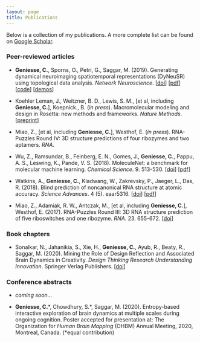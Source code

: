 ```yaml
---
layout: page
title: Publications
---
```


Below is a collection of my publications. A more complete list can be found on [Google Scholar](https://scholar.google.com/citations?user=S5lu_LAAAAAJ).



### Peer-reviewed articles

- **Geniesse, C.**, Sporns, O., Petri, G., Saggar, M. (2019). Generating dynamical neuroimaging spatiotemporal representations (DyNeuSR) using topological data analysis. *Network Neuroscience*. [[doi](https://doi.org/10.1162/netn_a_00093)] [[pdf](https://www.mitpressjournals.org/doi/pdfplus/10.1162/netn_a_00093)] [[code](https://braindynamicslab.github.io/dyneusr)] [[demos](https://braindynamicslab.github.io/dyneusr/demo/)]

- Koehler Leman, J., Weitzner, B. D., Lewis, S. M., \[et al, including **Geniesse, C.**\], Koepnick., B. (*in press*). Macromolecular modeling and design in Rosetta: new methods and frameworks. *Nature Methods*. [[preprint](https://www.preprints.org/manuscript/201904.0263/v3)]

- Miao, Z., \[et al, including **Geniesse, C.**\], Westhof, E. (*in press*). RNA-Puzzles Round IV: 3D structure predictions of four ribozymes and two aptamers. *RNA*.

- Wu, Z., Ramsundar, B., Feinberg, E. N., Gomes, J., **Geniesse, C.**, Pappu, A. S., Leswing, K., Pande, V. S. (2018). MoleculeNet: a benchmark for molecular machine learning. *Chemical Science*. 9. 513-530. [[doi](https://doi.org/10.1039/C7SC02664A)] [[pdf](https://pubs.rsc.org/en/content/articlepdf/2018/sc/c7sc02664a)]

- Watkins, A., **Geniesse, C.**, Kladwang, W., Zakrevsky, P., Jaeger, L., Das, R. (2018). Blind prediction of noncanonical RNA structure at atomic accuracy. *Science Advances*. 4 (5). eaar5316. [[doi](https://doi.org/10.1126/sciadv.aar5316)] [[pdf](https://advances.sciencemag.org/content/advances/4/5/eaar5316.full.pdf)]

- Miao, Z., Adamiak, R. W., Antczak, M., \[et al, including **Geniesse, C.**\], Westhof, E. (2017). RNA-Puzzles Round III: 3D RNA structure prediction of five riboswitches and one ribozyme. *RNA*. 23. 655-672. [[doi](https://doi.org/10.1261/rna.060368.116)]




### Book chapters

- Sonalkar, N., Jahanikia, S., Xie, H., **Geniesse, C.**, Ayub, R., Beaty, R., Saggar, M. (2020). Mining the Role of Design Reflection and Associated Brain Dynamics in Creativity. *Design Thinking Research Understanding Innovation*. Springer Verlag Publishers. [[doi](https://doi.org/10.1007/978-3-030-28960-7_10
)]



### Conference abstracts

- *coming soon...*

- **Geniesse, C.**\*, Chowdhury, S.\*, Saggar, M. (2020). Entropy-based interactive exploration of brain dynamics at multiple scales during ongoing cognition. Poster accepted for presentation at: The Organization for *Human Brain Mapping* (OHBM) Annual Meeting, 2020, Montreal, Canada. (\*equal contribution)
